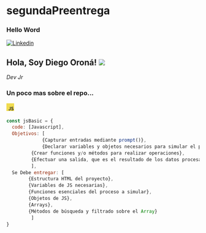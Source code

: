 # segundaPreentrega


### Hello Word

[![Linkedin](https://img.shields.io/badge/-LinkedIn-blue?style=flat&logo=Linkedin&logoColor=white)](https://www.linkedin.com/in/diego-oroná)

<h2> Hola, Soy Diego Oroná! <img src="https://media3.giphy.com/media/v1.Y2lkPTc5MGI3NjExb2p4enZ6NXZjcGptMTB5OTh4d2MwaWtmNm52djdpN2Q0d2M1ZGY5NSZlcD12MV9pbnRlcm5hbF9naWZfYnlfaWQmY3Q9Zw/MYI6NK4JOGpOzOriEg/100.webp" width="100"></h2>
<p><em>Dev Jr</em></p>

### Un poco mas sobre el repo...

<img height="20" src="https://raw.githubusercontent.com/github/explore/80688e429a7d4ef2fca1e82350fe8e3517d3494d/topics/javascript/javascript.png"></code>

```javascript
const jsBasic = {
  code: [Javascript],
  Objetivos: [
             {Capturar entradas mediante prompt()},
             {Declarar variables y objetos necesarios para simular el proceso seleccionado},
	     {Crear funciones y/o métodos para realizar operaciones},
	     {Efectuar una salida, que es el resultado de los datos procesados, la cual puede hacerse por alert() o console.log()}
	     ],
  Se Debe entregar: [
		{Estructura HTML del proyecto},
		{Variables de JS necesarias},
		{Funciones esenciales del proceso a simular},
		{Objetos de JS},
		{Arrays},
		{Métodos de búsqueda y filtrado sobre el Array}
	     ]
}
```

